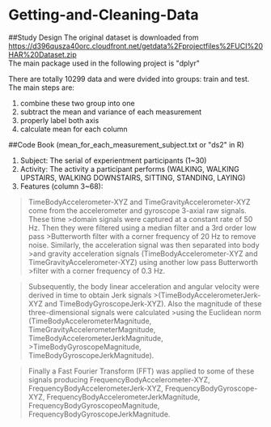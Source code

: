 # Getting-and-Cleaning-Data
##Study Design
The original dataset is downloaded from https://d396qusza40orc.cloudfront.net/getdata%2Fprojectfiles%2FUCI%20HAR%20Dataset.zip  
The main package used in the following project is "dplyr"  

There are totally 10299 data and were dvided into groups: train and test.  
The main steps are:  
1. combine these two group into one
2. subtract the mean and variance of each measurement
3. properly label both axis
4. calculate mean for each column  

##Code Book (mean_for_each_measurement_subject.txt or "ds2" in R)  
1.  Subject: The serial of experientment participants (1~30)
2.  Activity: The activity a participant performs (WALKING, WALKING UPSTAIRS, WALKING DOWNSTAIRS, SITTING, STANDING, LAYING)
3.  Features (column 3~68):
>TimeBodyAccelerometer-XYZ and TimeGravityAccelerometer-XYZ come from the accelerometer and gyroscope 3-axial raw signals. These time >domain signals were captured at a constant rate of 50 Hz. Then they were filtered using a median filter and a 3rd order low pass >Butterworth filter with a corner frequency of 20 Hz to remove noise. Similarly, the acceleration signal was then separated into body >and gravity acceleration signals (TimeBodyAccelerometer-XYZ and TimeGravityAccelerometer-XYZ) using another low pass Butterworth >filter with a corner frequency of 0.3 Hz. 

>Subsequently, the body linear acceleration and angular velocity were derived in time to obtain Jerk signals >(TimeBodyAccelerometerJerk-XYZ and TimeBodyGyroscopeJerk-XYZ). Also the magnitude of these three-dimensional signals were calculated >using the Euclidean norm (TimeBodyAccelerometerMagnitude, TimeGravityAccelerometerMagnitude, TimeBodyAccelerometerJerkMagnitude, >TimeBodyGyroscopeMagnitude, TimeBodyGyroscopeJerkMagnitude). 

>Finally a Fast Fourier Transform (FFT) was applied to some of these signals producing FrequencyBodyAccelerometer-XYZ, FrequencyBodyAccelerometerJerk-XYZ, FrequencyBodyGyroscope-XYZ, FrequencyBodyAccelerometerJerkMagnitude, FrequencyBodyGyroscopeoMagnitude, FrequencyBodyGyroscopeJerkMagnitude.



